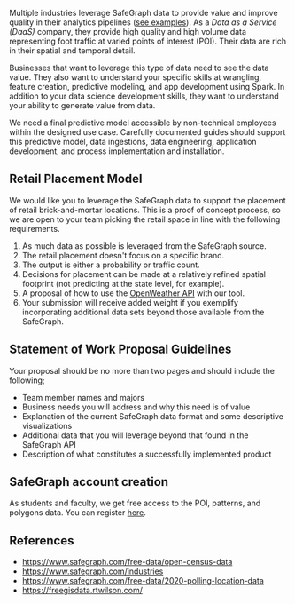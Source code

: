 Multiple industries leverage SafeGraph data to provide value and improve quality in their analytics pipelines ([see examples](https://www.safegraph.com/industries)). As a _Data as a Service (DaaS)_ company, they provide high quality and high volume data representing foot traffic at varied points of interest (POI). Their data are rich in their spatial and temporal detail.

Businesses that want to leverage this type of data need to see the data value. They also want to understand your specific skills at wrangling, feature creation, predictive modeling, and app development using Spark. In addition to your data science development skills, they want to understand your ability to generate value from data.

We need a final predictive model accessible by non-technical employees within the designed use case. Carefully documented guides should support this predictive model, data ingestions, data engineering, application development, and process implementation and installation. 

## Retail Placement Model

We would like you to leverage the SafeGraph data to support the placement of retail brick-and-mortar locations. This is a proof of concept process, so we are open to your team picking the retail space in line with the following requirements.

1. As much data as possible is leveraged from the SafeGraph source.
2. The retail placement doesn't focus on a specific brand.
3. The output is either a probability or traffic count.
4. Decisions for placement can be made at a relatively refined spatial footprint (not predicting at the state level, for example).
5. A proposal of how to use the [OpenWeather API](https://openweathermap.org/price#current) with our tool.
6. Your submission will receive added weight if you exemplify incorporating additional data sets beyond those available from the SafeGraph.

## Statement of Work Proposal Guidelines

Your proposal should be no more than two pages and should include the following;

- Team member names and majors
- Business needs you will address and why this need is of value
- Explanation of the current SafeGraph data format and some descriptive visualizations
- Additional data that you will leverage beyond that found in the SafeGraph API
- Description of what constitutes a successfully implemented product

## SafeGraph account creation

As students and faculty, we get free access to the POI, patterns, and polygons data. You can register [here](https://www.safegraph.com/academics).

## References

- https://www.safegraph.com/free-data/open-census-data
- https://www.safegraph.com/industries
- https://www.safegraph.com/free-data/2020-polling-location-data
- https://freegisdata.rtwilson.com/
